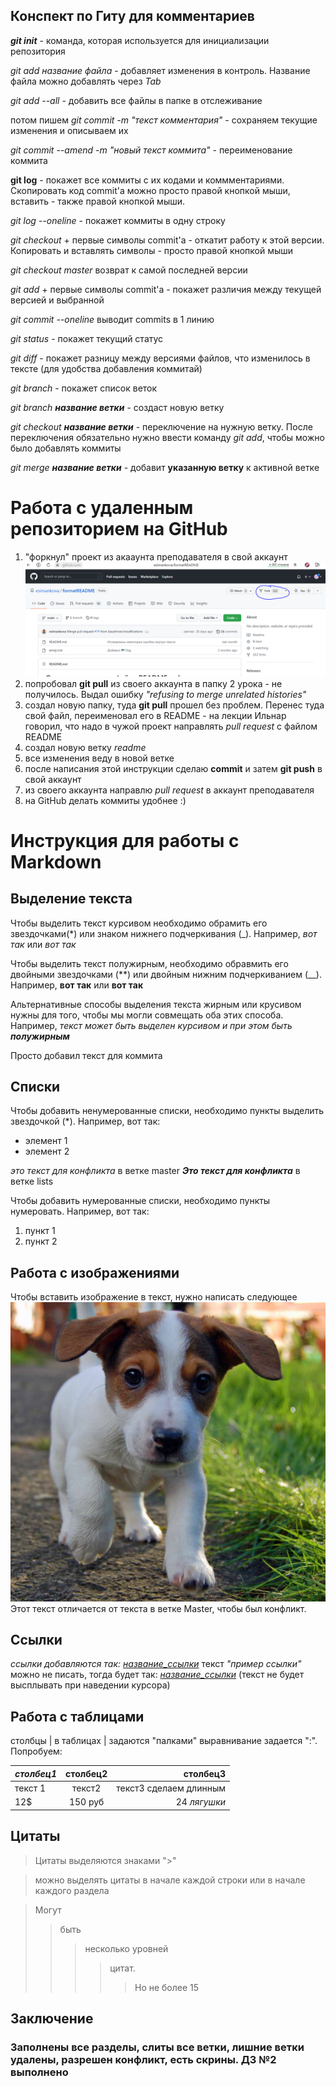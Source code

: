 ## Конспект по Гиту для комментариев
***git init*** - команда, которая используется для инициализации репозитория

*git add название файла* - добавляет изменения в контроль. Название файла можно добавлять через *Tab*

*git add --all* - добавить все файлы в папке в отслеживание

потом пишем *git commit -m "текст комментария"* - сохраняем текущие изменения и описываем их

*git commit --amend -m "новый текст коммита"* - переименование коммита

**git log** - покажет все коммиты с их кодами и коммментариями. Скопировать код commit'a можно просто правой кнопкой мыши, вставить - также правой кнопкой мыши.

*git log --oneline* - покажет коммиты в одну строку 

*git checkout* + первые символы commit'a - откатит работу к этой версии. Копировать и вставлять символы - просто правой кнопкой мыши

*git checkout master* возврат к самой последней версии

*git add* + первые символы commit'a - покажет различия между текущей версией и выбранной

*git commit --oneline* выводит commits в 1 линию

*git status* - покажет текущий статус

*git diff* - покажет разницу между версиями файлов, что изменилось в тексте (для удобства добавления коммитай)

*git branch* - покажет список веток

*git branch __название ветки__* - создаст новую ветку 

*git checkout __название ветки__* - переключение на нужную ветку. После переключения обязательно нужно ввести команду *git add*, чтобы можно было добавлять коммиты

*git merge __название ветки__* - добавит __указанную ветку__ к активной ветке  

# Работа с удаленным репозиторием на GitHub

1. "форкнул" проект из акааунта преподавателя в свой аккаунт ![screen_fork](fork.PNG)
2. попробовал **git pull** из своего аккаунта в папку 2 урока - не получилось. Выдал ошибку _"refusing to merge unrelated histories"_
3. создал новую папку, туда **git pull** прошел без проблем. Перенес туда свой файл, переименовал его в README - на лекции Ильнар говорил, что надо в чужой проект направлять *pull request* с файлом README
4. создал новую ветку *readme*
5. все изменения веду в новой ветке
6. после написания этой инструкции сделаю **commit** и затем **git push** в свой аккаунт
7. из своего аккаунта направлю *pull request* в аккаунт  преподавателя
8. на GitHub делать коммиты удобнее :)

# Инструкция для работы с Markdown

## Выделение текста

Чтобы выделить текст курсивом необходимо обрамить его звездочками(*) или знаком нижнего подчеркивания (_). Например, *вот так* или _вот так_

Чтобы выделить текст полужирным, необходимо обравмить его двойными звездочками (**) или двойным нижним подчеркиванием (__). Например, **вот так** или __вот так__

Альтернативные способы выделения текста жирным или крусивом нужны для того, чтобы мы могли совмещать оба этих способа. Например, *текст может быть выделен курсивом и при этом быть __полужирным__*

Просто добавил текст для коммита

## Списки

Чтобы добавить ненумерованные списки, необходимо пункты выделить звездочкой (*).
Например, вот так:
* элемент 1
* элемент 2

_это текст для конфликта_ в ветке master
_**Это текст для конфликта**_ в ветке lists

Чтобы добавить нумерованные списки, необходимо пункты нумеровать. Например, вот так:
1. пункт 1
2. пункт 2


## Работа с изображениями

Чтобы вставить изображение в текст, нужно  написать следующее _![клевый щен](puppy.jpg)_
Этот текст отличается от текста в ветке Master, чтобы был конфликт. 

## Ссылки

*ссылки добавляются так:*
_[название_ссылки](example.ru "пример ссылки")_
текст _"пример ссылки"_ можно не писать, тогда будет так: _[название_ссылки](example.ru)_ (текст не будет высплывать при наведении курсора)



## Работа с таблицами
столбцы | в таблицах | задаются "палками"
выравнивание задается ":". Попробуем:

|_столбец1_|**столбец2**|столбец3|
|:---  | :---: | ---:|
текст 1 | текст2 | текст3 сделаем длинным|
12$|150 руб| 24 _лягушки_



## Цитаты

>Цитаты
>выделяются
>знаками ">"

> можно выделять цитаты в начале каждой строки или в начале каждого раздела

> Могут
>> быть
>>> несколько уровней
>>>> цитат.
>>>>> Но не более 15

## Заключение

### Заполнены все разделы, слиты все ветки, лишние ветки удалены, разрешен конфликт, есть скрины. ДЗ №2 выполнено